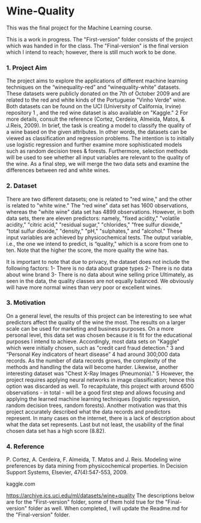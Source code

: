# Wine-Quality
This was the final project for the Machine Learning course.

This is a work in progress. The "First-version" folder consists of the project which was handed in for the class. The "Final-version" is the final version which I intend to reach; however, there is still much work to be done.

### 1. Project Aim
The project aims to explore the applications of different machine learning techniques on the “winequality-red” and “winequality-white” datasets. These datasets were publicly donated on the 7th of October 2009 and are related to the red and white kinds of the Portuguese "Vinho Verde" wine. Both datasets can be found on the UCI (University of California, Irvine) repository 1 , and the red wine dataset is also available on "Kaggle." 2 For more details, consult the reference (Cortez, Cerdeira, Almeida, Matos, & J.Reis, 2009). In brief, the task is creating a model to classify the quality of a wine based on the given attributes. In other words, the datasets can be viewed as classification and regression problems. The intention is to initially use logistic regression and further examine more sophisticated models such as random decision trees & forests. Furthermore, selection methods will be used to see whether all input variables are relevant to the quality of the wine. As a final step, we will merge the two data sets and examine the differences between red and white wines.
### 2. Dataset
There are two different datasets; one is related to "red wine," and the other is related to "white wine." The "red wine" data set has 1600 observations, whereas the "white wine" data set has 4899 observations. However, in both data sets, there are eleven predictors: namely, "fixed acidity," "volatile acidity," "citric acid," "residual sugar," "chlorides," "free sulfur dioxide," "total sulfur dioxide," "density," "pH," "sulphates," and "alcohol." These input variables are achieved by physicochemical tests. The output variable, i.e., the one we intend to predict, is “quality," which is a score from one to ten. Note that the higher the score, the more quality the wine has.

It is important to note that due to privacy, the dataset does not include the following factors:
1- There is no data about grape types
2- There is no data about wine brand
3- There is no data about wine selling price
Ultimately, as seen in the data, the quality classes are not equally balanced. We obviously will have more normal wines than very poor or excellent wines.
### 3. Motivation
On a general level, the results of this project can be interesting to see what predictors affect the quality of the wine the most. The results on a larger scale can be used for marketing and business purposes.
On a more personal level, this data set was chosen because it is fit for the educational purposes I intend to achieve. Accordingly, most data sets on "Kaggle" which were initially chosen, such as "credit card
fraud detection." 3 and “Personal Key indicators of heart disease” 4 had around 300,000 data records. As the number of data records grows, the complexity of the methods and handling the data will become harder. Likewise, another interesting dataset was "Chest X-Ray Images (Pneumonia)." 5 However, the project requires applying neural networks in image classification; hence this option was discarded as well. To recapitulate, this project with around 6500 observations - in total - will be a good first step and allows focusing and applying the learned machine learning techniques (logistic regression, random decision trees, random forests). Another motivation was that this project accurately described what the data records and predictors represent. In many cases on the internet, there is a lack of description about what the data set represents. Last but not least, the usability of the final chosen data set has a high score (8.82).
### 4. Reference
P. Cortez, A. Cerdeira, F. Almeida, T. Matos and J. Reis. Modeling wine preferences by data mining from physicochemical properties. In Decision Support Systems, Elsevier, 47(4):547-553, 2009.

kaggle.com 

https://archive.ics.uci.edu/ml/datasets/wine+quality
The descriptions below are for the "First-version" folder, some of them hold true for the "Final-version" folder as well. When completed, I will update the Readme.md for the "Final-version" folder.
